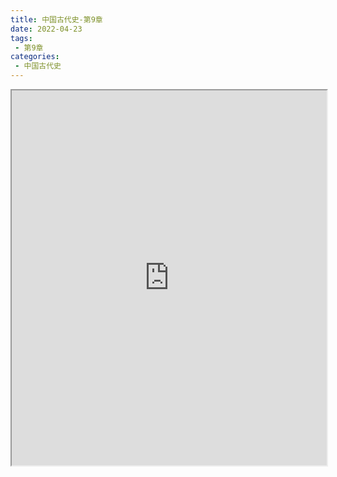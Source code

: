 ```yaml
---
title: 中国古代史-第9章
date: 2022-04-23
tags:
 - 第9章
categories:
 - 中国古代史
---
```




<iframe src="https://wanli.yourtools.icu/pdf/web/viewer.html?file=https://vkceyugu.cdn.bspapp.com/VKCEYUGU-98958311-3e7b-45a4-9247-ea869d6246c3/8f858392-5f46-4410-b1d1-24e69e83277c.pdf" width="100%" height="600px"></iframe>
